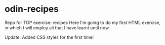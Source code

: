 # odin-recipes
Repo for TOP exercise: recipes
Here I'm going to do my first HTML exercise, in which I will employ all that I have learnt until now

Update: Added CSS styles for the first time!
